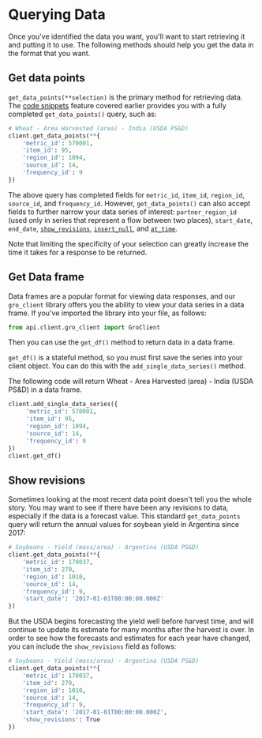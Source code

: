 # Querying Data
Once you've identified the data you want, you'll want to start retrieving it and putting it to use. The following methods should help you get the data in the format that you want.

## Get data points
`get_data_points(**selection)` is the primary method for retrieving data. The [code snippets](./searching-data#code-snippets) feature covered earlier provides you with a fully completed `get_data_points()` query, such as:
```py
# Wheat - Area Harvested (area) - India (USDA PS&D)
client.get_data_points(**{
    'metric_id': 570001,
    'item_id': 95,
    'region_id': 1094, 
    'source_id': 14, 
    'frequency_id': 9
})
```
The above query has completed fields for `metric_id`, `item_id`, `region_id`, `source_id`, and `frequency_id`. However, `get_data_points()` can also accept fields to further narrow your data series of interest: `partner_region_id` (used only in series that represent a flow between two places), `start_date`, `end_date`, [`show_revisions`](#show-revisions), [`insert_null`](https://gro-intelligence.github.io/api-client/development/api.html#api.client.lib.get_data_points), and [`at_time`](https://gro-intelligence.github.io/api-client/development/api.html#api.client.lib.get_data_points).

Note that limiting the specificity of your selection can greatly increase the time it takes for a response to be returned.

## Get Data frame
Data frames are a popular format for viewing data responses, and our `gro_client` library offers you the ability to view your data series in a data frame. If you've imported the library into your file, as follows:
```py
from api.client.gro_client import GroClient
```
Then you can use the `get_df()` method to return data in a data frame.

`get_df()` is a stateful method, so you must first save the series into your client object. You can do this with the `add_single_data_series()` method. 

The following code will return Wheat - Area Harvested (area) - India (USDA PS&D) in a data frame.
```py
client.add_single_data_series({
     'metric_id': 570001, 
     'item_id': 95,
     'region_id': 1094, 
     'source_id': 14, 
     'frequency_id': 9
})
client.get_df()
```

## Show revisions
Sometimes looking at the most recent data point doesn't tell you the whole story. You may want to see if there have been any revisions to data, especially if the data is a forecast value. This standard `get_data_points` query will return the annual values for soybean yield in Argentina since 2017:
```py
# Soybeans - Yield (mass/area) - Argentina (USDA PS&D)
client.get_data_points(**{
    'metric_id': 170037, 
    'item_id': 270, 
    'region_id': 1010, 
    'source_id': 14, 
    'frequency_id': 9, 
    'start_date': '2017-01-01T00:00:00.000Z'
})
``` 
But the USDA begins forecasting the yield well before harvest time, and will continue to update its estimate for many months after the harvest is over. In order to see how the forecasts and estimates for each year have changed, you can include the `show_revisions` field as follows:
```py
# Soybeans - Yield (mass/area) - Argentina (USDA PS&D)
client.get_data_points(**{
    'metric_id': 170037, 
    'item_id': 270, 
    'region_id': 1010, 
    'source_id': 14, 
    'frequency_id': 9, 
    'start_date': '2017-01-01T00:00:00.000Z', 
    'show_revisions': True
})
```
